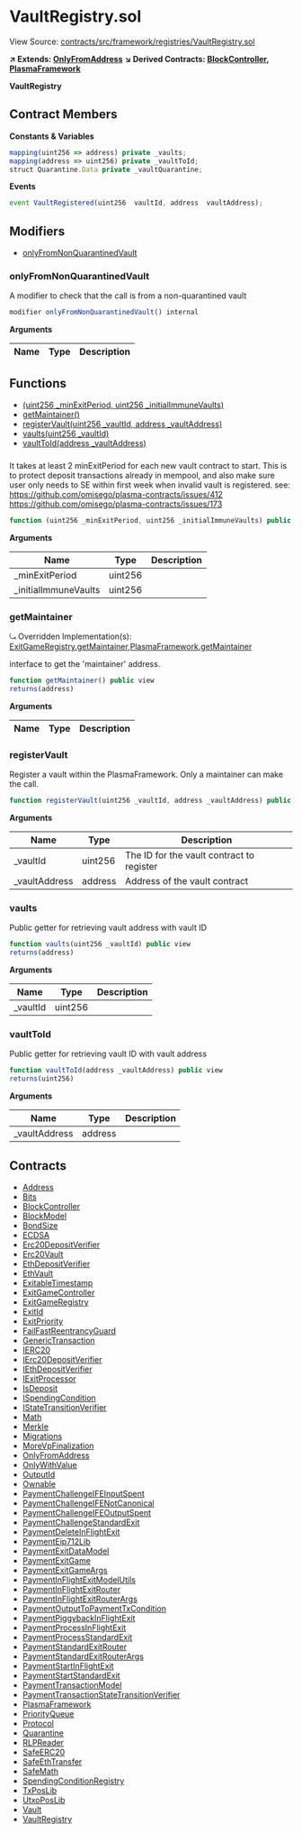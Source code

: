 # VaultRegistry.sol

View Source: [contracts/src/framework/registries/VaultRegistry.sol](../../contracts/src/framework/registries/VaultRegistry.sol)

**↗ Extends: [OnlyFromAddress](OnlyFromAddress.md)**
**↘ Derived Contracts: [BlockController](BlockController.md), [PlasmaFramework](PlasmaFramework.md)**

**VaultRegistry**

## Contract Members
**Constants & Variables**

```js
mapping(uint256 => address) private _vaults;
mapping(address => uint256) private _vaultToId;
struct Quarantine.Data private _vaultQuarantine;

```

**Events**

```js
event VaultRegistered(uint256  vaultId, address  vaultAddress);
```

## Modifiers

- [onlyFromNonQuarantinedVault](#onlyfromnonquarantinedvault)

### onlyFromNonQuarantinedVault

A modifier to check that the call is from a non-quarantined vault

```js
modifier onlyFromNonQuarantinedVault() internal
```

**Arguments**

| Name        | Type           | Description  |
| ------------- |------------- | -----|

## Functions

- [(uint256 _minExitPeriod, uint256 _initialImmuneVaults)](#)
- [getMaintainer()](#getmaintainer)
- [registerVault(uint256 _vaultId, address _vaultAddress)](#registervault)
- [vaults(uint256 _vaultId)](#vaults)
- [vaultToId(address _vaultAddress)](#vaulttoid)

### 

It takes at least 2 minExitPeriod for each new vault contract to start.
     This is to protect deposit transactions already in mempool,
     and also make sure user only needs to SE within first week when invalid vault is registered.
     see: https://github.com/omisego/plasma-contracts/issues/412
          https://github.com/omisego/plasma-contracts/issues/173

```js
function (uint256 _minExitPeriod, uint256 _initialImmuneVaults) public nonpayable
```

**Arguments**

| Name        | Type           | Description  |
| ------------- |------------- | -----|
| _minExitPeriod | uint256 |  | 
| _initialImmuneVaults | uint256 |  | 

### getMaintainer

⤿ Overridden Implementation(s): [ExitGameRegistry.getMaintainer](ExitGameRegistry.md#getmaintainer),[PlasmaFramework.getMaintainer](PlasmaFramework.md#getmaintainer)

interface to get the 'maintainer' address.

```js
function getMaintainer() public view
returns(address)
```

**Arguments**

| Name        | Type           | Description  |
| ------------- |------------- | -----|

### registerVault

Register a vault within the PlasmaFramework. Only a maintainer can make the call.

```js
function registerVault(uint256 _vaultId, address _vaultAddress) public nonpayable onlyFrom 
```

**Arguments**

| Name        | Type           | Description  |
| ------------- |------------- | -----|
| _vaultId | uint256 | The ID for the vault contract to register | 
| _vaultAddress | address | Address of the vault contract | 

### vaults

Public getter for retrieving vault address with vault ID

```js
function vaults(uint256 _vaultId) public view
returns(address)
```

**Arguments**

| Name        | Type           | Description  |
| ------------- |------------- | -----|
| _vaultId | uint256 |  | 

### vaultToId

Public getter for retrieving vault ID with vault address

```js
function vaultToId(address _vaultAddress) public view
returns(uint256)
```

**Arguments**

| Name        | Type           | Description  |
| ------------- |------------- | -----|
| _vaultAddress | address |  | 

## Contracts

* [Address](Address.md)
* [Bits](Bits.md)
* [BlockController](BlockController.md)
* [BlockModel](BlockModel.md)
* [BondSize](BondSize.md)
* [ECDSA](ECDSA.md)
* [Erc20DepositVerifier](Erc20DepositVerifier.md)
* [Erc20Vault](Erc20Vault.md)
* [EthDepositVerifier](EthDepositVerifier.md)
* [EthVault](EthVault.md)
* [ExitableTimestamp](ExitableTimestamp.md)
* [ExitGameController](ExitGameController.md)
* [ExitGameRegistry](ExitGameRegistry.md)
* [ExitId](ExitId.md)
* [ExitPriority](ExitPriority.md)
* [FailFastReentrancyGuard](FailFastReentrancyGuard.md)
* [GenericTransaction](GenericTransaction.md)
* [IERC20](IERC20.md)
* [IErc20DepositVerifier](IErc20DepositVerifier.md)
* [IEthDepositVerifier](IEthDepositVerifier.md)
* [IExitProcessor](IExitProcessor.md)
* [IsDeposit](IsDeposit.md)
* [ISpendingCondition](ISpendingCondition.md)
* [IStateTransitionVerifier](IStateTransitionVerifier.md)
* [Math](Math.md)
* [Merkle](Merkle.md)
* [Migrations](Migrations.md)
* [MoreVpFinalization](MoreVpFinalization.md)
* [OnlyFromAddress](OnlyFromAddress.md)
* [OnlyWithValue](OnlyWithValue.md)
* [OutputId](OutputId.md)
* [Ownable](Ownable.md)
* [PaymentChallengeIFEInputSpent](PaymentChallengeIFEInputSpent.md)
* [PaymentChallengeIFENotCanonical](PaymentChallengeIFENotCanonical.md)
* [PaymentChallengeIFEOutputSpent](PaymentChallengeIFEOutputSpent.md)
* [PaymentChallengeStandardExit](PaymentChallengeStandardExit.md)
* [PaymentDeleteInFlightExit](PaymentDeleteInFlightExit.md)
* [PaymentEip712Lib](PaymentEip712Lib.md)
* [PaymentExitDataModel](PaymentExitDataModel.md)
* [PaymentExitGame](PaymentExitGame.md)
* [PaymentExitGameArgs](PaymentExitGameArgs.md)
* [PaymentInFlightExitModelUtils](PaymentInFlightExitModelUtils.md)
* [PaymentInFlightExitRouter](PaymentInFlightExitRouter.md)
* [PaymentInFlightExitRouterArgs](PaymentInFlightExitRouterArgs.md)
* [PaymentOutputToPaymentTxCondition](PaymentOutputToPaymentTxCondition.md)
* [PaymentPiggybackInFlightExit](PaymentPiggybackInFlightExit.md)
* [PaymentProcessInFlightExit](PaymentProcessInFlightExit.md)
* [PaymentProcessStandardExit](PaymentProcessStandardExit.md)
* [PaymentStandardExitRouter](PaymentStandardExitRouter.md)
* [PaymentStandardExitRouterArgs](PaymentStandardExitRouterArgs.md)
* [PaymentStartInFlightExit](PaymentStartInFlightExit.md)
* [PaymentStartStandardExit](PaymentStartStandardExit.md)
* [PaymentTransactionModel](PaymentTransactionModel.md)
* [PaymentTransactionStateTransitionVerifier](PaymentTransactionStateTransitionVerifier.md)
* [PlasmaFramework](PlasmaFramework.md)
* [PriorityQueue](PriorityQueue.md)
* [Protocol](Protocol.md)
* [Quarantine](Quarantine.md)
* [RLPReader](RLPReader.md)
* [SafeERC20](SafeERC20.md)
* [SafeEthTransfer](SafeEthTransfer.md)
* [SafeMath](SafeMath.md)
* [SpendingConditionRegistry](SpendingConditionRegistry.md)
* [TxPosLib](TxPosLib.md)
* [UtxoPosLib](UtxoPosLib.md)
* [Vault](Vault.md)
* [VaultRegistry](VaultRegistry.md)
